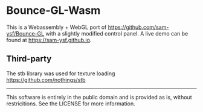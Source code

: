 # Bounce-GL-Wasm


This is a Webassembly + WebGL port of <https://github.com/sam-ysf/Bounce-GL> with a slightly modified control panel. A live demo can be found at <https://sam-ysf.github.io>.


Third-party
--------------------------------------------------------------------------------
The stb library was used for texture loading\
<https://github.com/nothings/stb>


--------------------------------------------------------------------------------
This software is entirely in the public domain and is provided as is, without restricitions. See the LICENSE for more information.
